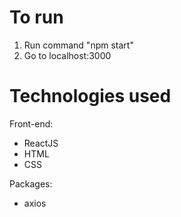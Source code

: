 
# To run
1. Run command "npm start"
2. Go to localhost:3000

# Technologies used
Front-end:
- ReactJS
- HTML
- CSS

Packages:
- axios


